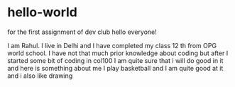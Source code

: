 # hello-world
for the first assignment of dev club
hello everyone!

I am Rahul. I live in Delhi and I have completed my class 12 th from OPG world school. I have not that much prior knowledge about coding but after I started some bit of coding in col100 I am quite sure that i will do good in it and here is something about me I play basketball and I am quite good at it and i also like drawing
